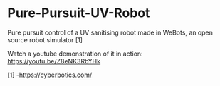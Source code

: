 # Pure-Pursuit-UV-Robot 

Pure pursuit control of a UV sanitising robot made in WeBots, an open source robot simulator [1]

Watch a youtube demonstration of it in action: https://youtu.be/Z8eNK3RbYHk

[1] -https://cyberbotics.com/
